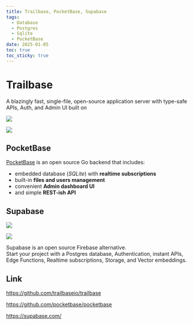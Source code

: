 ```yaml
---
title: Trailbase, PocketBase, Supabase
tags:
  - Database
  - Postgres
  - Sqlite
  - PocketBase
date: 2025-01-05
toc: true
toc_sticky: true
---
```


# Trailbase
A blazingly fast, single-file, open-source application server with type-safe APIs, Auth, and Admin UI built on


![](../_asset/2024-12-06-trailbase-20250105130622.jpg)


![](../_asset/2024-12-06-trailbase-20250105132159.jpg)


## PocketBase
[PocketBase](https://pocketbase.io) is an open source Go backend that includes:

- embedded database (_SQLite_) with **realtime subscriptions**
- built-in **files and users management**
- convenient **Admin dashboard UI**
- and simple **REST-ish API**

## Supabase
![](../_asset/2024-12-06-trailbase-20250105131633.jpg)

![](../_asset/2024-12-06-trailbase-20250105131658.jpg)


Supabase is an open source Firebase alternative.  
Start your project with a Postgres database, Authentication, instant APIs, Edge Functions, Realtime subscriptions, Storage, and Vector embeddings.

## Link

<https://github.com/trailbaseio/trailbase>

<https://github.com/pocketbase/pocketbase>

<https://supabase.com/>
